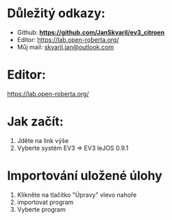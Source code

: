 # Důležitý odkazy:
* Github: **https://github.com/JanSkvaril/ev3_citroen**
* Editor: https://lab.open-roberta.org/
* Můj mail: skvaril.jan@outlook.com

# Editor: 
https://lab.open-roberta.org/

# Jak začít:
1. Jděte na link výše
2. Vyberte systém EV3 => EV3 leJOS 0.9.1

# Importování uložené úlohy
1. Klikněte na tlačítko "Úpravy" vlevo nahoře 
2. importovat program
3. Vyberte program
